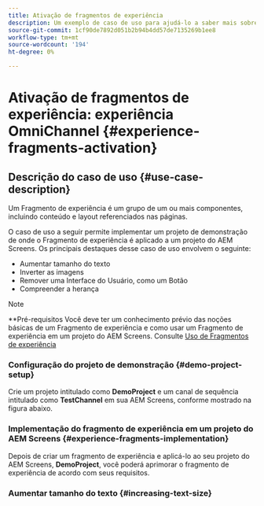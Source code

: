 ```yaml
---
title: Ativação de fragmentos de experiência
description: Um exemplo de caso de uso para ajudá-lo a saber mais sobre a ativação de Fragmentos de experiência relacionada ao AEM Screens.
source-git-commit: 1cf90de7892d051b2b94b4dd57de7135269b1ee8
workflow-type: tm+mt
source-wordcount: '194'
ht-degree: 0%

---
```



# Ativação de fragmentos de experiência: experiência OmniChannel {#experience-fragments-activation}

## Descrição do caso de uso {#use-case-description}

Um Fragmento de experiência é um grupo de um ou mais componentes, incluindo conteúdo e layout referenciados nas páginas.

O caso de uso a seguir permite implementar um projeto de demonstração de onde o Fragmento de experiência é aplicado a um projeto do AEM Screens. Os principais destaques desse caso de uso envolvem o seguinte:

* Aumentar tamanho do texto
* Inverter as imagens
* Remover uma Interface do Usuário, como um Botão
* Compreender a herança

>[!NOTE]
>**Pré-requisitos
>Você deve ter um conhecimento prévio das noções básicas de um Fragmento de experiência e como usar um Fragmento de experiência em um projeto do AEM Screens. Consulte [Uso de Fragmentos de experiência](/help/user-guide/experience-fragments-in-screens.md)

### Configuração do projeto de demonstração {#demo-project-setup}

Crie um projeto intitulado como **DemoProject** e um canal de sequência intitulado como **TestChannel** em sua AEM Screens, conforme mostrado na figura abaixo.

### Implementação do fragmento de experiência em um projeto do AEM Screens {#experience-fragments-implementation}

Depois de criar um fragmento de experiência e aplicá-lo ao seu projeto do AEM Screens, **DemoProject**, você poderá aprimorar o fragmento de experiência de acordo com seus requisitos.

### Aumentar tamanho do texto {#increasing-text-size}






